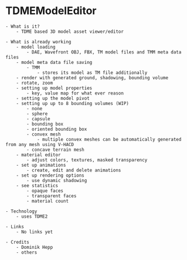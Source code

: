 TDMEModelEditor
===============

    - What is it?
        - TDME based 3D model asset viewer/editor 

    - What is already working
        - model loading
            - DAE, Wavefront OBJ, FBX, TM model files and TMM meta data files
        - model meta data file saving 
            - TMM
                - stores its model as TM file additionally
        - render with generated ground, shadowing, bounding volume
        - rotate, zoom
        - setting up model properties
            - key, value map for what ever reason
        - setting up the model pivot
        - setting up up to 8 bounding volumes (WIP)
            - none
            - sphere
            - capsule
            - bounding box
            - oriented bounding box
            - convex mesh
            	- multiple convex meshes can be automatically generated from any mesh using V-HACD
            - concave terrain mesh
        - material editor
            - adjust colors, textures, masked transparency
        - set up animations
            - create, edit and delete animations
        - set up rendering options
            - use dynamic shadowing
        - see statistics
            - opaque faces
            - transparent faces
            - material count

    - Technology
        - uses TDME2

    - Links
        - No links yet

    - Credits
        - Dominik Hepp
        - others
